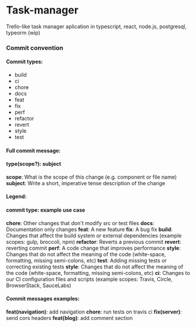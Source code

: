 # Task-manager
Trello-like task manager aplication in typescript, react, node.js, postgresql, typeorm (wip)



### Commit convention

#### Commit types:
- build
- ci
- chore
- docs
- feat
- fix
- perf
- refactor
- revert
- style
- test

#### Full commit message:

#### **type(scope?): subject**
**scope**: What is the scope of this change (e.g. component or file name)
**subject**: Write a short, imperative tense description of the change

#### Legend:
#### commit type:  example use case
**chore**:    Other changes that don't modify src or test files
**docs**:    Documentation only changes
**feat**:   A new feature
**fix**:    A bug fix
**build**: Changes that affect the build system or external dependencies (example scopes: gulp, broccoli, npm)
**refactor**:  Reverts a previous commit
**revert**:    reverting commit
**perf**: A code change that improves performance
**style**:    Changes that do not affect the meaning of the code (white-space, formatting, missing semi-colons, etc)
**test**:   Adding missing tests or correcting existing tests
**style**: Changes that do not affect the meaning of the code (white-space, formatting, missing semi-colons, etc)
**ci**: Changes to our CI configuration files and scripts (example scopes: Travis, Circle, BrowserStack, SauceLabs)

#### Commit messages examples:
**feat(navigation)**: add navigation
**chore**: run tests on travis ci
**fix(server)**: send cors headers
**feat(blog)**: add comment section
